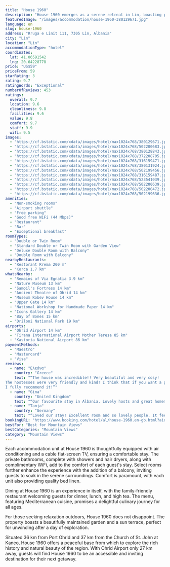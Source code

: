 ```yaml
---
title: "House 1960"
description: "House 1960 emerges as a serene retreat in Lin, boasting picturesque views of both the mountains and the lake, a mere 28 km from the enchanting Ohrid Lake Springs and 36 km from the historic Early Christian Basilica."
featuredImage: "/images/accommodation/house-1960-380129671.jpg"
language: en
slug: house-1960
address: "Rruga e Linit 111, 7305 Lin, Albania"
city: "Lin"
location: "Lin"
accommodationType: "hotel"
coordinates:
  lat: 41.06591542
  lng: 20.64228778
price: "US$59"
priceFrom: 59
starRating: 3
rating: 9.7
ratingWords: "Exceptional"
numberOfReviews: 453
ratings:
  overall: 9.7
  location: 9.6
  cleanliness: 9.8
  facilities: 9.6
  value: 9.8
  comfort: 9.7
  staff: 9.9
  wifi: 9.5
images:
  - "https://cf.bstatic.com/xdata/images/hotel/max1024x768/380129671.jpg?k=38d2d7256fe067b68e377d2c186a049f93a22b4c2013181dfc9c993a17a8f265&o=&hp=1"
  - "https://cf.bstatic.com/xdata/images/hotel/max1024x768/502200683.jpg?k=7804d46747df8fb3bc118667d9a4cff09bea0f703ec4ac00a365569501d7c067&o=&hp=1"
  - "https://cf.bstatic.com/xdata/images/hotel/max1024x768/380128843.jpg?k=9943ec985dd89df5860ba7ebb357e9588db50404e01804f296c98f525e0ccbb7&o=&hp=1"
  - "https://cf.bstatic.com/xdata/images/hotel/max1024x768/372208705.jpg?k=2066c6b30e681790f92eb42732f4793c654817b9976f3ff7d3dd33192f9a6172&o=&hp=1"
  - "https://cf.bstatic.com/xdata/images/hotel/max1024x768/316159471.jpg?k=cba80519cb4d4aa58f82d01bf644aca07b5b3d2051a52817a00394804163b2d0&o=&hp=1"
  - "https://cf.bstatic.com/xdata/images/hotel/max1024x768/380131924.jpg?k=06cd4297c4e710b35849325adc2379f565d4adb712e57d9110c95959eb867bfb&o=&hp=1"
  - "https://cf.bstatic.com/xdata/images/hotel/max1024x768/502199456.jpg?k=1276e1ef47378a7a795af6b377826d185785ca512a2c03848bc406c6fcf35d29&o=&hp=1"
  - "https://cf.bstatic.com/xdata/images/hotel/max1024x768/316159487.jpg?k=bca894f5bd62e3897d9b40129ee2b11eefa336926df545a7dbe6f26e30ec029d&o=&hp=1"
  - "https://cf.bstatic.com/xdata/images/hotel/max1024x768/523541039.jpg?k=9724f194cf7d1dd1856820145677d05d3610090ac8d13336637456f064ad6fe3&o=&hp=1"
  - "https://cf.bstatic.com/xdata/images/hotel/max1024x768/502200639.jpg?k=f6b91e589021e8587ba87e101b75441d9e4f878ed6bc194ab14d7dd9f30a8ab6&o=&hp=1"
  - "https://cf.bstatic.com/xdata/images/hotel/max1024x768/502200472.jpg?k=1d69d962ccd8b93d690a68cca047efabd12841441d5bc1f3dc0d85e2ac9adb6c&o=&hp=1"
  - "https://cf.bstatic.com/xdata/images/hotel/max1024x768/502199636.jpg?k=7013f8f5c8f6505c7b61483db8125fe39c97fde35052c6b7fd85862c831c7074&o=&hp=1"
amenities:
  - "Non-smoking rooms"
  - "Airport shuttle"
  - "Free parking"
  - "Good free WiFi (44 Mbps)"
  - "Restaurant"
  - "Bar"
  - "Exceptional breakfast"
roomTypes:
  - "Double or Twin Room"
  - "Standard Double or Twin Room with Garden View"
  - "Deluxe Double Room with Balcony"
  - "Double Room with Balcony"
nearbyRestaurants:
  - "Restorant Rrema 200 m"
  - "Korca 1.7 km"
whatsNearby:
  - "Remains of Via Egnatia 3.9 km"
  - "Nature Museum 13 km"
  - "Samoil's Fortress 14 km"
  - "Ancient Theatre of Ohrid 14 km"
  - "Museum Robev House 14 km"
  - "Upper Gate 14 km"
  - "National Workshop for Handmade Paper 14 km"
  - "Icons Gallery 14 km"
  - "Bay of Bones 15 km"
  - "Driloni National Park 19 km"
airports:
  - "Ohrid Airport 14 km"
  - "Tirana International Airport Mother Teresa 85 km"
  - "Kastoria National Airport 86 km"
paymentMethods:
  - "Maestro"
  - "Mastercard"
  - "Visa"
reviews:
  - name: "Ελεάνα"
    country: "Greece"
    text: "“The house was incredible!! Very beautiful and very cosy!
The hostesses were very friendly and kind! I think that if you want a place to stay in lin this is it !!!
I fully recommend it!”"
  - name: "Gina"
    country: "United Kingdom"
    text: "“Our favourite stay in Albania. Lovely hosts and great homemade cooking. We were made to feel at home. Top room was spacious and beautifully designed.”"
  - name: "Tanja"
    country: "Germany"
    text: "“Loved our stay! Excellent room and so lovely people. It feels almost like a home stay! Loved the food as well!!!”"
bookingURL: "https://www.booking.com/hotel/al/house-1960.en-gb.html?aid=8035640"
bestFor: "Best for Mountain Views"
bestCategories: "Mountain Views"
category: "Mountain Views"
---
```


Each accommodation unit at House 1960 is thoughtfully equipped with air conditioning and a cable flat-screen TV, ensuring a comfortable stay. The private bathrooms, complete with showers and hair dryers, along with complimentary WiFi, add to the comfort of each guest's stay. Select rooms further enhance the experience with the addition of a balcony, inviting guests to soak in the serene surroundings. Comfort is paramount, with each unit also providing quality bed linen.

Dining at House 1960 is an experience in itself, with the family-friendly restaurant welcoming guests for dinner, lunch, and high tea. The menu, featuring Mediterranean cuisine, promises a delightful culinary journey for all ages.

For those seeking relaxation outdoors, House 1960 does not disappoint. The property boasts a beautifully maintained garden and a sun terrace, perfect for unwinding after a day of exploration. 

Situated 36 km from Port Ohrid and 37 km from the Church of St. John at Kaneo, House 1960 offers a peaceful base from which to explore the rich history and natural beauty of the region. With Ohrid Airport only 27 km away, guests will find House 1960 to be an accessible and inviting destination for their next getaway.